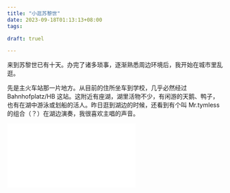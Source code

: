 ```yaml
---
title: "小逛苏黎世"
date: 2023-09-18T01:13:13+08:00
tags:

draft: truel

---
```


来到苏黎世已有十天。办完了诸多琐事，逐渐熟悉周边环境后，我开始在城市里乱逛。

先是主火车站那一片地方。从目前的住所坐车到学校，几乎必然经过 Bahnhofplatz/HB 这站。这附近有座湖，湖里活物不少，有闲游的天鹅、鸭子，也有在湖中游泳或划船的活人。昨日逛到湖边的时候，还看到有个叫 Mr.tymless 的组合（？）在湖边演奏，我很喜欢主唱的声音。

<iframe src="//player.bilibili.com/player.html?aid=321050832&bvid=BV1Bw411i7af&cid=1270714469&p=1" scrolling="no" border="0" frameborder="no" framespacing="0" allowfullscreen="true"> </iframe>